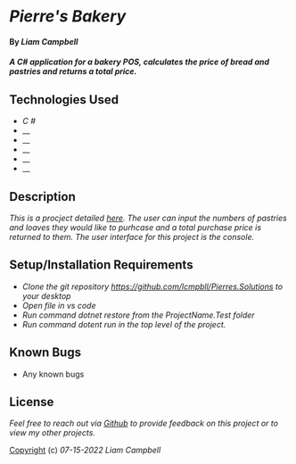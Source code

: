 # _Pierre's Bakery_

#### By _Liam Campbell_



#### _A C# application for a bakery POS, calculates the price of bread and pastries and returns a total price._



## Technologies Used

* _C #_
* __
* __
* __
* __
* __

## Description

_This is a procject detailed [here](https://epicenter.epicodus.com/courses/968/code_reviews/5857). The user can input the numbers of pastries and loaves they would like to purhcase and a total purchase price is returned to them. The user interface for this project is the console._

## Setup/Installation Requirements

* _Clone the git repository https://github.com/lcmpbll/Pierres.Solutions to your desktop_
* _Open file in vs code_
* _Run command dotnet restore from the ProjectName.Test folder_
* _Run command dotent run in the top level of the project._




## Known Bugs

* Any known bugs

## License

_Feel free to reach out via [Github](github.com.lcmpbll) to provide feedback on this project or to view my other projects._

[Copyright](LICENSE) (c) _07-15-2022_ _Liam Campbell_
